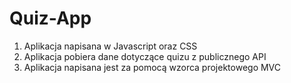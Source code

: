 # Quiz-App
1. Aplikacja napisana w Javascript oraz CSS
2. Aplikacja pobiera dane dotyczące quizu z publicznego API
3. Aplikacja napisana jest za pomocą wzorca projektowego MVC
